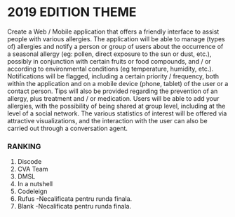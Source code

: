 # 2019 EDITION THEME

Create a Web / Mobile application that offers a friendly interface to assist people with various allergies. The application will be able to manage (types of) allergies
and notify a person or group of users about the occurrence of a seasonal allergy (eg: pollen, direct exposure to the sun or dust, etc.), possibly in conjunction with
certain fruits or food compounds, and / or according to environmental conditions (eg temperature, humidity, etc.). Notifications will be flagged, including a certain
priority / frequency, both within the application and on a mobile device (phone, tablet) of the user or a contact person. Tips will also be provided regarding the
prevention of an allergy, plus treatment and / or medication. Users will be able to add your allergies, with the possibility of being shared at group level, including
at the level of a social network. The various statistics of interest will be offered via attractive visualizations, and the interaction with the user can also be
carried out through a conversation agent.

### RANKING

1. Discode
2. CVA Team
3. DMSL
4. In a nutshell
5. Codeleign
6. Rufus -Necalificata pentru runda finala.
7. Blank -Necalificata pentru runda finala.
